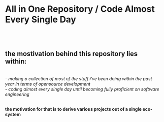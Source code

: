 <h1> All in One Repository / Code Almost Every Single Day</h1><br/><br/>
<p><h2>the mostivation behind this repository lies within:</h2><br/>
<i> - making a collection of most of the stuff i've been doing within the past year in terms of opensource development </i><br/>
<i> - coding almost every single day until becoming fully proficient on software engineering </i><br/><br/></p>
<p><b>the motivation for that is to derive various projects out of a single eco-system</b></p>
